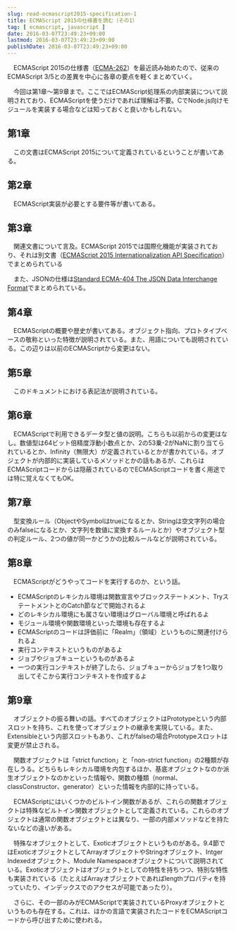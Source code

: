 ```yaml
---
slug: read-ecmascript2015-specification-1
title: ECMAScript 2015の仕様書を読む（その1）
tag: [ ecmascript, javascript ]
date: 2016-03-07T23:49:23+09:00
lastmod: 2016-03-07T23:49:23+09:00
publishDate: 2016-03-07T23:49:23+09:00
---
```


　ECMAScript 2015の仕様書（[ECMA-262](http://www.ecma-international.org/publications/standards/Ecma-262.htm)）を最近読み始めたので、従来のECMAScript 3/5との差異を中心に各章の要点を軽くまとめていく。

　今回は第1章〜第9章まで。ここではECMAScript処理系の内部実装について説明されており、ECMAScriptを使うだけであれば理解は不要。CでNode.js向けモジュールを実装する場合などは知っておくと良いかもしれない。

## 第1章


　この文書はECMAScript 2015について定義されているということが書いてある。

## 第2章


　ECMAScript実装が必要とする要件等が書いてある。

## 第3章


　関連文書について言及。ECMAScript 2015では国際化機能が実装されており、それは別文書（[ECMAScript 2015 Internationalization API Specification](http://www.ecma-international.org/publications/standards/Ecma-402.htm)）でまとめられている

　また、JSONの仕様は[Standard ECMA-404 The JSON Data Interchange Format](http://www.ecma-international.org/publications/standards/Ecma-404.htm)でまとめられている。

## 第4章


　ECMAScriptの概要や歴史が書いてある。オブジェクト指向、プロトタイプベースの敬称といった特徴が説明されている。また、用語についても説明されている。この辺りは以前のECMAScriptから変更はない。

## 第5章


　このドキュメントにおける表記法が説明されている。

## 第6章


　ECMAScriptで利用できるデータ型と値の説明。こちらも以前からの変更はなし。数値型は64ビット倍精度浮動小数点とか、2の53乗-2がNaNに割り当てられているとか、Infinity（無限大）が定義されているとかが書かれている。オブジェクトが内部的に実装しているメソッドとかの話もあるが、これらはECMAScriptコードからは隠蔽されているのでECMAScriptコードを書く用途では特に覚えなくてもOK。

## 第7章


　型変換ルール（ObjectやSymbolはtrueになるとか、Stringは空文字列の場合のみfalseになるとか、文字列を数値に変換するルールとか）やオブジェクト型の判定ルール、2つの値が同一かどうかの比較ルールなどが説明されている。

## 第8章


　ECMAScriptがどうやってコードを実行するのか、という話。

 - ECMAScriptのレキシカル環境は関数宣言やブロックステートメント、TryステートメントとのCatch節などで開始されるよ
 - どのレキシカル環境にも属さない環境はグローバル環境と呼ばれるよ
 - モジュール環境や関数環境といった環境も存在するよ
 - ECMAScriptのコードは評価前に「Realm」（領域）というものに関連付けられるよ
 - 実行コンテキストというものがあるよ
 - ジョブやジョブキューというものがあるよ
 - 一つの実行コンテキストが終了したら、ジョブキューからジョブを1つ取り出してそこから実行コンテキストを作成するよ

## 第9章


　オブジェクトの振る舞いの話。すべてのオブジェクトはPrototypeという内部スロットを持ち、これを使ってオブジェクトの継承を実現している。また、Extensibleという内部スロットもあり、これがfalseの場合Prototypeスロットは変更が禁止される。

　関数オブジェクトは「strict function」と「non-strict function」の2種類が存在しうる。どちらもレキシカル環境を内包するほか、基底オブジェクトなのか派生オブジェクトなのかといった情報や、関数の種類（normal、classConstructor、generator）といった情報を内部的に持っている。

　ECMAScriptにはいくつかのビルトイン関数があるが、これらの関数オブジェクトは特殊なビルトイン関数オブジェクトとして定義されている。これらのオブジェクトは通常の関数オブジェクトとは異なり、一部の内部メソッドなどを持たないなどの違いがある。

　特殊なオブジェクトとして、Exoticオブジェクトというものがある。9.4節ではExoticオブジェクトとしてArrayオブジェクトやStringオブジェクト、Intger Indexedオブジェクト、Module Namespaceオブジェクトについて説明されている。Exoticオブジェクトはオブジェクトとしての特性を持ちつつ、特別な特性も実装されている（たとえばArrayオブジェクトであればlengthプロパティを持っていたり、インデックスでのアクセスが可能であったり）。

　さらに、その一部のみがECMAScriptで実装されているProxyオブジェクトというものも存在する。これは、ほかの言語で実装されたコードをECMAScriptコードから呼び出すために使われる。

